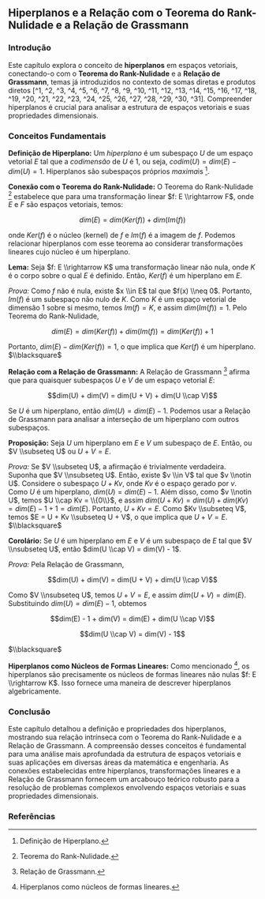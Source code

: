 ## Hiperplanos e a Relação com o Teorema do Rank-Nulidade e a Relação de Grassmann

### Introdução
Este capítulo explora o conceito de **hiperplanos** em espaços vetoriais, conectando-o com o **Teorema do Rank-Nulidade** e a **Relação de Grassmann**, temas já introduzidos no contexto de somas diretas e produtos diretos [^1, ^2, ^3, ^4, ^5, ^6, ^7, ^8, ^9, ^10, ^11, ^12, ^13, ^14, ^15, ^16, ^17, ^18, ^19, ^20, ^21, ^22, ^23, ^24, ^25, ^26, ^27, ^28, ^29, ^30, ^31]. Compreender hiperplanos é crucial para analisar a estrutura de espaços vetoriais e suas propriedades dimensionais.

### Conceitos Fundamentais

**Definição de Hiperplano:**
Um *hiperplano* é um subespaço $U$ de um espaço vetorial $E$ tal que a *codimensão* de $U$ é 1, ou seja, $codim(U) = dim(E) - dim(U) = 1$. Hiperplanos são subespaços próprios *maxima*is [^definicao].

**Conexão com o Teorema do Rank-Nulidade:**
O Teorema do Rank-Nulidade [^teorema_rank_nullity] estabelece que para uma transformação linear $f: E \\rightarrow F$, onde $E$ e $F$ são espaços vetoriais, temos:

$$dim(E) = dim(Ker(f)) + dim(Im(f))$$

onde $Ker(f)$ é o núcleo (kernel) de $f$ e $Im(f)$ é a imagem de $f$. Podemos relacionar hiperplanos com esse teorema ao considerar transformações lineares cujo núcleo é um hiperplano.

**Lema:**
Seja $f: E \\rightarrow K$ uma transformação linear não nula, onde $K$ é o corpo sobre o qual $E$ é definido. Então, $Ker(f)$ é um hiperplano em $E$.

*Prova:*
Como $f$ não é nula, existe $x \\in E$ tal que $f(x) \\neq 0$. Portanto, $Im(f)$ é um subespaço não nulo de $K$. Como $K$ é um espaço vetorial de dimensão 1 sobre si mesmo, temos $Im(f) = K$, e assim $dim(Im(f)) = 1$. Pelo Teorema do Rank-Nulidade,

$$dim(E) = dim(Ker(f)) + dim(Im(f)) = dim(Ker(f)) + 1$$

Portanto, $dim(E) - dim(Ker(f)) = 1$, o que implica que $Ker(f)$ é um hiperplano. $\\blacksquare$

**Relação com a Relação de Grassmann:**
A Relação de Grassmann [^grassmann_relation] afirma que para quaisquer subespaços $U$ e $V$ de um espaço vetorial $E$:

$$dim(U) + dim(V) = dim(U + V) + dim(U \\cap V)$$

Se $U$ é um hiperplano, então $dim(U) = dim(E) - 1$. Podemos usar a Relação de Grassmann para analisar a interseção de um hiperplano com outros subespaços.

**Proposição:**
Seja $U$ um hiperplano em $E$ e $V$ um subespaço de $E$. Então, ou $V \\subseteq U$ ou $U + V = E$.

*Prova:*
Se $V \\subseteq U$, a afirmação é trivialmente verdadeira. Suponha que $V \\nsubseteq U$. Então, existe $v \\in V$ tal que $v \\notin U$. Considere o subespaço $U + Kv$, onde $Kv$ é o espaço gerado por $v$. Como $U$ é um hiperplano, $dim(U) = dim(E) - 1$. Além disso, como $v \\notin U$, temos $U \\cap Kv = \\{0\\}$, e assim $dim(U + Kv) = dim(U) + dim(Kv) = dim(E) - 1 + 1 = dim(E)$. Portanto, $U + Kv = E$. Como $Kv \\subseteq V$, temos $E = U + Kv \\subseteq U + V$, o que implica que $U + V = E$. $\\blacksquare$

**Corolário:**
Se $U$ é um hiperplano em $E$ e $V$ é um subespaço de $E$ tal que $V \\nsubseteq U$, então $dim(U \\cap V) = dim(V) - 1$.

*Prova:*
Pela Relação de Grassmann,

$$dim(U) + dim(V) = dim(U + V) + dim(U \\cap V)$$

Como $V \\nsubseteq U$, temos $U + V = E$, e assim $dim(U + V) = dim(E)$. Substituindo $dim(U) = dim(E) - 1$, obtemos

$$dim(E) - 1 + dim(V) = dim(E) + dim(U \\cap V)$$

$$dim(U \\cap V) = dim(V) - 1$$

$\\blacksquare$

**Hiperplanos como Núcleos de Formas Lineares:**
Como mencionado [^hyperplanos_lineares], os hiperplanos são precisamente os núcleos de formas lineares não nulas $f: E \\rightarrow K$. Isso fornece uma maneira de descrever hiperplanos algebricamente.

### Conclusão

Este capítulo detalhou a definição e propriedades dos hiperplanos, mostrando sua relação intrínseca com o Teorema do Rank-Nulidade e a Relação de Grassmann. A compreensão desses conceitos é fundamental para uma análise mais aprofundada da estrutura de espaços vetoriais e suas aplicações em diversas áreas da matemática e engenharia. As conexões estabelecidas entre hiperplanos, transformações lineares e a Relação de Grassmann fornecem um arcabouço teórico robusto para a resolução de problemas complexos envolvendo espaços vetoriais e suas propriedades dimensionais.

### Referências
[^definicao]: Definição de Hiperplano.
[^teorema_rank_nullity]: Teorema do Rank-Nulidade.
[^grassmann_relation]: Relação de Grassmann.
[^hyperplanos_lineares]: Hiperplanos como núcleos de formas lineares.
<!-- END -->
